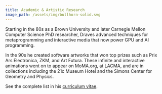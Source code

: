```yaml
---
title: Academic & Artistic Research
image_path: /assets/img/bullhorn-solid.svg
---
```


<p>
  Starting in the 80s as a Brown University and later Carnegie Mellon
  Computer Science PhD researcher, Draves advanced techniques for
  metaprogramming and interactive media that now power GPU and AI
  programming.
</p>
<p>
  In the 90s he created software artworks that won top prizes such
  as Prix Ars Electronica, ZKM, and Art Futura. These infinite and
  interactive animations went on to appear on MoMA.org, at LACMA, and
  are in collections including the 21c Museum Hotel and the Simons
  Center for Geometry and Physics.
</p>
<p>
  See the complete list in his <a
  href="https://scottdraves.com/draves-cv.pdf">curriculum vitae</a>.
</p>
